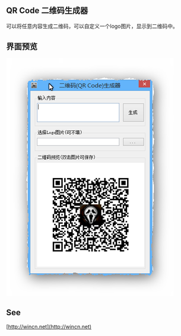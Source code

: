 QR Code 二维码生成器
----

可以将任意内容生成二维码，可以自定义一个logo图片，显示到二维码中。

## 界面预览

![](preview.png)

## See

[http://wincn.net](http://wincn.net)